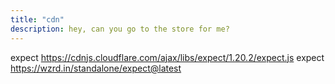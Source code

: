 ```yaml
---
title: "cdn"
description: hey, can you go to the store for me?
---
```


expect https://cdnjs.cloudflare.com/ajax/libs/expect/1.20.2/expect.js
expect https://wzrd.in/standalone/expect@latest

<script src="https://wzrd.in/standalone/expect@latest"></script>
